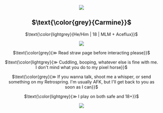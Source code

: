  <div align="center"> <img src="https://files.catbox.moe/gahyp2.webp"> </div>
 <h2 align="center">
  $\text{\color{grey}{Carmine}}$ </h2>
  
 <p align="center"> 
  $\text{\color{lightgrey}{He/Him | 18 | MLM + Aceflux}}$ </p>
 
 <div align="center"> <img src="https://files.catbox.moe/3te8uh.gif"> </div>

<p align="center"> 
  $\text{\color{grey}{≫ Read straw page before interacting please}}$ </p>

<p align="center"> 
 $\text{\color{lightgrey}{≫ Cuddling, booping, whatever else is fine with me. I don't mind what you do to my pixel horse}}$ </p>

<p align="center">
  $\text{\color{grey}{≫ If you wanna talk, shoot me a whisper, or send something on my Retrospring. I'm usually AFK, but I'll get back to you as soon as I can}}$ </p>

<p align="center"> 
 $\text{\color{lightgrey}{≫ I play on both safe and 18+}}$ </p>

 <div align="center"> <img src="https://files.catbox.moe/17afft.webp"> </div>
